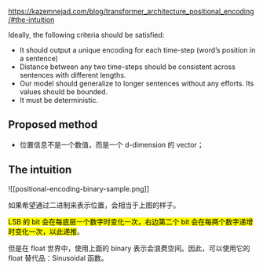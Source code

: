 https://kazemnejad.com/blog/transformer_architecture_positional_encoding/#the-intuition

Ideally, the following criteria should be satisfied:

- It should output a unique encoding for each time-step (word’s position in a sentence)
- Distance between any two time-steps should be consistent across sentences with different lengths.
- Our model should generalize to longer sentences without any efforts. Its values should be bounded.
- It must be deterministic.

## Proposed method

- 位置信息不是一个数值，而是一个 d-dimension 的 vector；

## The intuition

![[positional-encoding-binary-sample.png]]

如果希望通过二进制来表示位置，会相当于上图的样子。

<mark>LSB 的 bit 会在每底层一个数字时变化一次，右边第二个 bit 会在每两个数字递增时变化一次，以此递推</mark>。

但是在 float 世界中，使用上面的 binary 表示会浪费空间。因此，可以使用它的 float 替代品：Sinusoidal 函数。